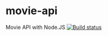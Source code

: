 # movie-api
Movie API with Node.JS
[![Build status](https://travis-ci.org/SametRonaer/movie-api.svg)](https://travis-ci.org/SametRonaer/movie-api)